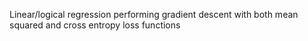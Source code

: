Linear/logical regression performing gradient descent with both mean squared and cross entropy loss functions
